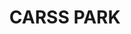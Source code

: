---
lastmod: '2025-04-06T06:05:20+00:00'
latitude: -33.992159
layout: suburb
longitude: 151.10599
postcode: '2221'
state: NSW
title: CARSS PARK
url: /nsw/carss-park/
---